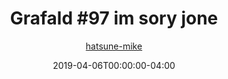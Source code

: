 ---
title: "Grafald #97 im sory jone"
type: "image"
date: 2019-04-06T00:00:00-04:00
draft: false
categories: ["Grafald"]
image_path: "../img/2019/97.png"
alt_text: ""
is_subpage: true
author: "[hatsune-mike](https://cohost.org/hatsune-mike)"
---